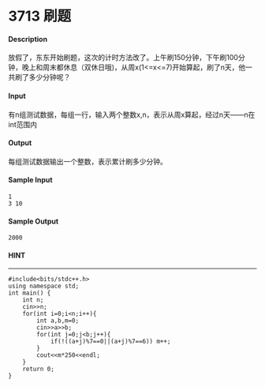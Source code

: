 # 3713 刷题
#### Description
放假了，东东开始刷题，这次的计时方法改了。上午刷150分钟，下午刷100分钟，晚上和周末都休息（双休日哦)，从周x(1<=x<=7)开始算起，刷了n天，他一共刷了多少分钟呢？
#### Input
有n组测试数据，每组一行，输入两个整数x,n，表示从周x算起，经过n天——n在int范围内
#### Output
每组测试数据输出一个整数，表示累计刷多少分钟。
#### Sample Input
```
1
3 10
```
#### Sample Output
```
2000
```
#### HINT
* * *
```
#include<bits/stdc++.h>
using namespace std;
int main() {
    int n;
    cin>>n;
    for(int i=0;i<n;i++){
        int a,b,m=0;
        cin>>a>>b;
        for(int j=0;j<b;j++){
            if(!((a+j)%7==0||(a+j)%7==6)) m++;
        }
        cout<<m*250<<endl;
    }
    return 0;
}
```
